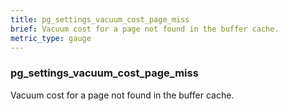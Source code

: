 ```yaml
---
title: pg_settings_vacuum_cost_page_miss
brief: Vacuum cost for a page not found in the buffer cache.
metric_type: gauge
---
```

### pg_settings_vacuum_cost_page_miss

Vacuum cost for a page not found in the buffer cache.